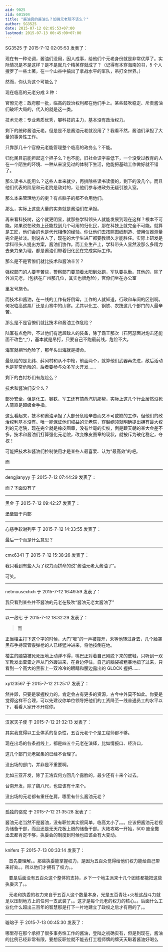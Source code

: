 ```yaml
---
aid: 9025
zid: 601504
title: "酱油真的酱油么？加强元老院不该么？"
author: SG3525
date: 2015-07-12 02:05:53+07:00
lastmod: 2015-07-13 00:45:00+07:00
---
```


SG3525 于 2015-7-12 02:05:53 发表了：

现在有一种论调，酱油们没用，因人成事，给他们个元老身份就是非常优厚了。实际情况是不是这样？是不是就几个精英穿就成了？（记得有本穿海南的书，5 个人搜罗了一些土著，在一个山谷中搞出了拿战水平的军队，吊打全世界。）

然而，你认为这个可能么？

现在临高的元老分成 3 种：

官僚元老：政府那一批，临高的政治权利都在他们手上。某些鼓吹稳定、斥责酱油们破坏大局的，代入的就是这一类。

技术元老：专业素质优秀，攀科技的主力，基本没有政治权力。

剩下的统称酱油元老。但是是不是酱油元老就没用了？我看不然，酱油们承担了大量的事务性工作。

只靠那几十个官僚元老能管理整个临高的政务么？不能。

归化民目前能担起这个担子么？也不能，旧社会识字率低下，一个没受过教育的人在一个陌生的环境、一种从来没见过的体制下生活，他能把基础工作做好就不错了。

那么读书人能用么？这些人本来就少，再排除些读书读傻的，剩下的没几个。而且他们代表的阶层和元老院是敌对的，让他们参与进政务无疑引狼入室。

那么本来管理地方的吏？有点脑子的都不会用他们。

那么，实际上这些大量的实务就是酱油们在承担。

再来看科技树，这个就更明显，就那些学科领头人就能发展到现在这样？根本不可能。如果说在政务上还能找到几个可用的归化民，那在科技上就完全不可能。就算是工匠，他们会的也是代代相传的经验。你让他们去按照图纸制造、使用仪器测量完全是扯淡。别说古人了，现在的大学生进厂都要教很久才能胜任。实际上研发是学科带头人提出方案，酱油们协作。而工业生产上，学科带头人显然没那么多精力去亲力亲为理，都是酱油们带着归化民在完成实际工作。

那么是不是官僚们就比技术和酱油辛苦？

强权部门的人要辛苦些，警察部门要顶着太阳到处跑，军队要执勤。其他的，除了外派元老，（包括在广州那几位，其实也很危险），官僚们坐在办公室

里发号施令。

而技术和酱油，在一线的工作有好倒霉，工作的人就知道，行政和车间的区别啊。何况临高这票厂还是山寨中的山寨。尤其以化工、钢铁、农技这几个部门的人最辛苦。

那么是不是官僚们就比技术和酱油工作危险？

陆军有点危险，不过他们有远超敌人的装备，除了霸王那次（石阿瑟面对炮击还能面不改色^\_^），基本就是吊打，只要自己不跑最前线，危险不大。

海军就相当危险了，那年头出海就是搏命。

最危险的是北纬、薛冈村和从不中枪，前面两个，就算他们武器再先进，敌后活动也是非常危险的，后者要参与众多军火开发……

剩下的白衬衫们有危险么？

技术和酱油们安全么？

部分安全，但是化工、钢铁、军工还有搞蒸汽机那帮，实际上这几个行业居然没死人简直是超级金手指。

这么看起来，技术和酱油承担了大部分危险辛苦而又不可或缺的工作，但他们的政治权利基本没有。唯一能保证他们权益的元老院，穿越纲领就明确提出拥有最大权利的元老院，现在完全就是橡皮图章，没有丝毫的实权，倒是跟天朝的某大会差不多。技术和酱油们打算强化元老院，改变橡皮图章的现状，就被斥为破化稳定，夺权！

可能把技术和酱油们控制使用才是某些人最喜爱、认为“最高效”的吧。

而

---

dengjianyyy 于 2015-7-12 07:44:29 发表了：

而？下面没有了

---

黑金 于 2015-7-12 09:42:27 发表了：

堡垒毁于内部

---

心慈手软谢列平 于 2015-7-12 14:33:55 发表了：

最后一个而是什么意思？

---

cmx6341 于 2015-7-12 15:38:26 发表了：

我只看到有些人为了权力而拼命的说”酱油元老太酱油了“。

可笑。

---

netmousexhxh 于 2015-7-12 16:49:59 发表了：

我只看到某些并不酱油的元老在鼓吹“酱油元老太酱油了”

---

以一敌七 于 2015-7-12 18:32:29 发表了：

> 而

正当楼主打下这个字的时候，大门“嘭”的一声被撞开，未等他转过身去，几个脸罩黑布手持双管霰弹枪的人已经猛冲进来，将他按倒在地。

楼主的脑袋被死死压地上动弹不得，嘴巴正对着自己刚脱下来的皮鞋，只听到一双军靴发出橐橐之声从门外踱进来，在身边停住，自己的脑袋被粗暴地扭了过来，只看到一个高大的黑影上一双冷冷的眼睛和腰边露出的 GLOCK 握把……

---

xp123567 于 2015-7-12 21:25:17 发表了：

然并卵，只要是掌握权力的，肯定会占有更多的资源，古今中外莫不如此。你要是觉得这样不合理，可以先建议你单位领导把他们的工资降至一线普通员工的水平以下，看看人家开不开除你。

---

汉家天子使 于 2015-7-12 21:32:13 发表了：

其实我觉得以工业体系的复杂性，五百元老个个是工程师都不够。

现在出场的各条战线上，都是四五个元老在演绎，比如情报口、经济口，

这几个部门元老密集的已经不合理了。

没出场的部门，并非是不重要啊。

比如三亚开发，除了王洛宾何方回几个露脸的，最少还有十来个过去。

台南开发，除了魏八尺，也应该有十来个。

没出场的元老都有重任在肩，哪里有什么酱油元老？

---

孤独的骆驼 于 2015-7-12 21:35:28 发表了：

酱油元老当然不是酱油，没有职位其实很简单，临高太小了。。。应该把酱油元老视为储备干部，而且还是无天花板上限的储备干部。大陆攻略一开始，500 废全撒出去都肯定不够，执委会的制度到时候也应该会有大变动。

---

knifers 于 2015-7-13 00:33:14 发表了：

&nbsp; &nbsp;首先要理解。。那些执委能掌握权力，是因为五百众觉得给他们权力能给自己带来好处。。所以他们才拥有了权力。。

&nbsp; &nbsp;要是后面没有五百众这个整体的支持，乡下一个地主派来十几个团练都能把这些执委灭了。。

&nbsp; &nbsp;元老和执委的权力来自于五百人这个数量本身，光是五百青壮+火枪这战斗力就足以压制地方上的任何一支武装了。。这才是每个元老的权力的核心。。后面什么工业化什么超出三百年的智慧那是打下一片地建立了政权之后才有用的了。。

---

璇瑢子 于 2015-7-13 00:45:30 发表了：

哪里存在那个承担了很多事务性工作的酱油，登陆之初确实有，但是到现在，酱油的比例已经非常有限，要想反职位就不能去打工程师牌的牌天天瞅着酱油好喝么

---
